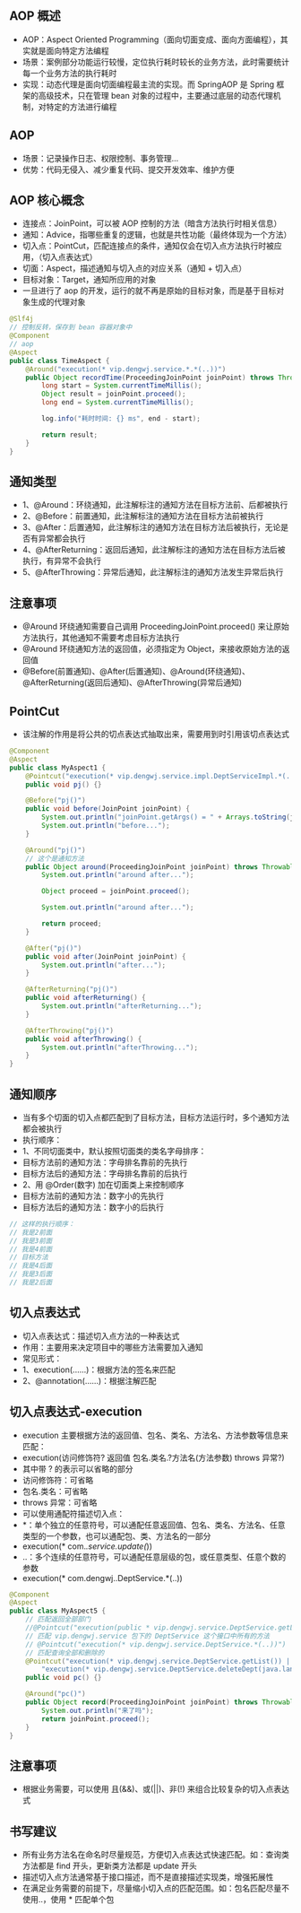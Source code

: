## AOP 概述
* AOP：Aspect Oriented Programming（面向切面变成、面向方面编程），其实就是面向特定方法编程
* 场景：案例部分功能运行较慢，定位执行耗时较长的业务方法，此时需要统计每一个业务方法的执行耗时
* 实现：动态代理是面向切面编程最主流的实现。而 SpringAOP 是 Spring 框架的高级技术，只在管理 bean 对象的过程中，主要通过底层的动态代理机制，对特定的方法进行编程

## AOP
* 场景：记录操作日志、权限控制、事务管理...
* 优势：代码无侵入、减少重复代码、提交开发效率、维护方便

## AOP 核心概念
* 连接点：JoinPoint，可以被 AOP 控制的方法（暗含方法执行时相关信息）
* 通知：Advice，指哪些重复的逻辑，也就是共性功能（最终体现为一个方法）
* 切入点：PointCut，匹配连接点的条件，通知仅会在切入点方法执行时被应用，（切入点表达式）
* 切面：Aspect，描述通知与切入点的对应关系（通知 + 切入点）
* 目标对象：Target，通知所应用的对象
* 一旦进行了 aop 的开发，运行的就不再是原始的目标对象，而是基于目标对象生成的代理对象
```java
@Slf4j
// 控制反转，保存到 bean 容器对象中
@Component
// aop
@Aspect
public class TimeAspect {
    @Around("execution(* vip.dengwj.service.*.*(..))")
    public Object recordTime(ProceedingJoinPoint joinPoint) throws Throwable {
        long start = System.currentTimeMillis();
        Object result = joinPoint.proceed();
        long end = System.currentTimeMillis();

        log.info("耗时时间: {} ms", end - start);

        return result;
    }
}

```

## 通知类型
* 1、@Around：环绕通知，此注解标注的通知方法在目标方法前、后都被执行
* 2、@Before：前置通知，此注解标注的通知方法在目标方法前被执行
* 3、@After：后置通知，此注解标注的通知方法在目标方法后被执行，无论是否有异常都会执行
* 4、@AfterReturning：返回后通知，此注解标注的通知方法在目标方法后被执行，有异常不会执行
* 5、@AfterThrowing：异常后通知，此注解标注的通知方法发生异常后执行

## 注意事项
* @Around 环绕通知需要自己调用 ProceedingJoinPoint.proceed() 来让原始方法执行，其他通知不需要考虑目标方法执行
* @Around 环绕通知方法的返回值，必须指定为 Object，来接收原始方法的返回值
* @Before(前置通知)、@After(后置通知)、@Around(环绕通知)、@AfterReturning(返回后通知)、@AfterThrowing(异常后通知)

## PointCut
* 该注解的作用是将公共的切点表达式抽取出来，需要用到时引用该切点表达式

```java
@Component
@Aspect
public class MyAspect1 {
    @Pointcut("execution(* vip.dengwj.service.impl.DeptServiceImpl.*(..))")
    public void pj() {}

    @Before("pj()")
    public void before(JoinPoint joinPoint) {
        System.out.println("joinPoint.getArgs() = " + Arrays.toString(joinPoint.getArgs()));
        System.out.println("before...");
    }

    @Around("pj()")
    // 这个是通知方法
    public Object around(ProceedingJoinPoint joinPoint) throws Throwable {
        System.out.println("around after...");

        Object proceed = joinPoint.proceed();

        System.out.println("around after...");

        return proceed;
    }

    @After("pj()")
    public void after(JoinPoint joinPoint) {
        System.out.println("after...");
    }

    @AfterReturning("pj()")
    public void afterReturning() {
        System.out.println("afterReturning...");
    }

    @AfterThrowing("pj()")
    public void afterThrowing() {
        System.out.println("afterThrowing...");
    }
}
```

## 通知顺序
* 当有多个切面的切入点都匹配到了目标方法，目标方法运行时，多个通知方法都会被执行
* 执行顺序：
* 1、不同切面类中，默认按照切面类的类名字母排序：
* 目标方法前的通知方法：字母排名靠前的先执行
* 目标方法后的通知方法：字母排名靠前的后执行
* 2、用 @Order(数字) 加在切面类上来控制顺序
* 目标方法前的通知方法：数字小的先执行
* 目标方法后的通知方法：数字小的后执行
```java
// 这样的执行顺序：
// 我是2前面
// 我是3前面
// 我是4前面
// 目标方法
// 我是4后面 
// 我是3后面
// 我是2后面
```
## 切入点表达式
* 切入点表达式：描述切入点方法的一种表达式
* 作用：主要用来决定项目中的哪些方法需要加入通知
* 常见形式：
* 1、execution(......)：根据方法的签名来匹配
* 2、@annotation(......)：根据注解匹配

## 切入点表达式-execution
* execution 主要根据方法的返回值、包名、类名、方法名、方法参数等信息来匹配：
* execution(访问修饰符? 返回值 包名.类名.?方法名(方法参数) throws 异常?)
* 其中带 ? 的表示可以省略的部分
* 访问修饰符：可省略
* 包名.类名：可省略
* throws 异常：可省略
* 可以使用通配符描述切入点：
* *：单个独立的任意符号，可以通配任意返回值、包名、类名、方法名、任意类型的一个参数，也可以通配包、类、方法名的一部分
* execution(* com.*.service.*update*(*))
* ..：多个连续的任意符号，可以通配任意层级的包，或任意类型、任意个数的参数
* execution(* com.dengwj..DeptService.*(..))
```java
@Component
@Aspect
public class MyAspect5 {
    // 匹配返回全部部门
    //@Pointcut("execution(public * vip.dengwj.service.DeptService.getList()))")
    // 匹配 vip.dengwj.service 包下的 DeptService 这个接口中所有的方法
    // @Pointcut("execution(* vip.dengwj.service.DeptService.*(..))")
    // 匹配查询全部和删除的
    @Pointcut("execution(* vip.dengwj.service.DeptService.getList()) || " +
        "execution(* vip.dengwj.service.DeptService.deleteDept(java.lang.String))")
    public void pc() {}

    @Around("pc()")
    public Object record(ProceedingJoinPoint joinPoint) throws Throwable {
        System.out.println("来了吗");
        return joinPoint.proceed();
    }
}

```

## 注意事项
* 根据业务需要，可以使用 且(&&)、或(||)、非(!) 来组合比较复杂的切入点表达式

## 书写建议
* 所有业务方法名在命名时尽量规范，方便切入点表达式快速匹配。如：查询类方法都是 find 开头，更新类方法都是 update 开头
* 描述切入点方法通常基于接口描述，而不是直接描述实现类，增强拓展性
* 在满足业务需要的前提下，尽量缩小切入点的匹配范围。如：包名匹配尽量不使用..，使用 * 匹配单个包
